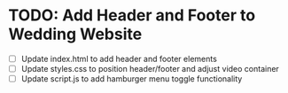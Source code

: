 # TODO: Add Header and Footer to Wedding Website

- [ ] Update index.html to add header and footer elements
- [ ] Update styles.css to position header/footer and adjust video container
- [ ] Update script.js to add hamburger menu toggle functionality
